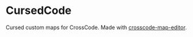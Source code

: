 # CursedCode
Cursed custom maps for CrossCode.
Made with [crosscode-map-editor](https://github.com/CCDirectLink/crosscode-map-editor).
